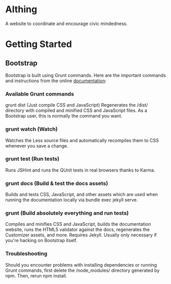 # Althing
A website to coordinate and encourage civic mindedness. 

# Getting Started

## Bootstrap

Bootstrap is built using Grunt commands.  Here are the important
commands and instructions from the online
[documentation](https://getbootstrap.com/docs/3.4/getting-started/):

### Available Grunt commands
grunt dist (Just compile CSS and JavaScript)
Regenerates the /dist/ directory with compiled and minified CSS and JavaScript files. As a Bootstrap user, this is normally the command you want.

### grunt watch (Watch)
Watches the Less source files and automatically recompiles them to CSS whenever you save a change.

### grunt test (Run tests)
Runs JSHint and runs the QUnit tests in real browsers thanks to Karma.

### grunt docs (Build & test the docs assets)
Builds and tests CSS, JavaScript, and other assets which are used when running the documentation locally via bundle exec jekyll serve.

### grunt (Build absolutely everything and run tests)
Compiles and minifies CSS and JavaScript, builds the documentation website, runs the HTML5 validator against the docs, regenerates the Customizer assets, and more. Requires Jekyll. Usually only necessary if you're hacking on Bootstrap itself.

### Troubleshooting
Should you encounter problems with installing dependencies or running Grunt commands, first delete the /node_modules/ directory generated by npm. Then, rerun npm install.
